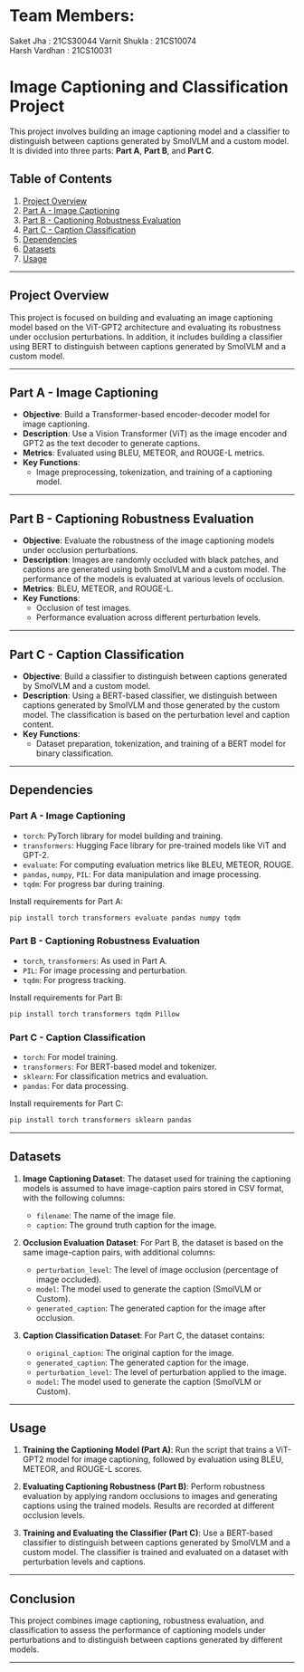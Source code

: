# Team Members:
Saket Jha : 21CS30044 
Varnit Shukla : 21CS10074  
Harsh Vardhan : 21CS10031 


# Image Captioning and Classification Project

This project involves building an image captioning model and a classifier to distinguish between captions generated by SmolVLM and a custom model. It is divided into three parts: **Part A**, **Part B**, and **Part C**.

## Table of Contents
1. [Project Overview](#project-overview)
2. [Part A - Image Captioning](#part-a---image-captioning)
3. [Part B - Captioning Robustness Evaluation](#part-b---captioning-robustness-evaluation)
4. [Part C - Caption Classification](#part-c---caption-classification)
5. [Dependencies](#dependencies)
6. [Datasets](#datasets)
7. [Usage](#usage)

---

## Project Overview
This project is focused on building and evaluating an image captioning model based on the ViT-GPT2 architecture and evaluating its robustness under occlusion perturbations. In addition, it includes building a classifier using BERT to distinguish between captions generated by SmolVLM and a custom model.

---

## Part A - Image Captioning
- **Objective**: Build a Transformer-based encoder-decoder model for image captioning.
- **Description**: Use a Vision Transformer (ViT) as the image encoder and GPT2 as the text decoder to generate captions.
- **Metrics**: Evaluated using BLEU, METEOR, and ROUGE-L metrics.
- **Key Functions**:
  - Image preprocessing, tokenization, and training of a captioning model.

---

## Part B - Captioning Robustness Evaluation
- **Objective**: Evaluate the robustness of the image captioning models under occlusion perturbations.
- **Description**: Images are randomly occluded with black patches, and captions are generated using both SmolVLM and a custom model. The performance of the models is evaluated at various levels of occlusion.
- **Metrics**: BLEU, METEOR, and ROUGE-L.
- **Key Functions**:
  - Occlusion of test images.
  - Performance evaluation across different perturbation levels.

---

## Part C - Caption Classification
- **Objective**: Build a classifier to distinguish between captions generated by SmolVLM and a custom model.
- **Description**: Using a BERT-based classifier, we distinguish between captions generated by SmolVLM and those generated by the custom model. The classification is based on the perturbation level and caption content.
- **Key Functions**:
  - Dataset preparation, tokenization, and training of a BERT model for binary classification.

---

## Dependencies
### Part A - Image Captioning
- `torch`: PyTorch library for model building and training.
- `transformers`: Hugging Face library for pre-trained models like ViT and GPT-2.
- `evaluate`: For computing evaluation metrics like BLEU, METEOR, ROUGE.
- `pandas`, `numpy`, `PIL`: For data manipulation and image processing.
- `tqdm`: For progress bar during training.

Install requirements for Part A:
```bash
pip install torch transformers evaluate pandas numpy tqdm
```

### Part B - Captioning Robustness Evaluation
- `torch`, `transformers`: As used in Part A.
- `PIL`: For image processing and perturbation.
- `tqdm`: For progress tracking.

Install requirements for Part B:
```bash
pip install torch transformers tqdm Pillow
```

### Part C - Caption Classification
- `torch`: For model training.
- `transformers`: For BERT-based model and tokenizer.
- `sklearn`: For classification metrics and evaluation.
- `pandas`: For data processing.

Install requirements for Part C:
```bash
pip install torch transformers sklearn pandas
```

---

## Datasets
1. **Image Captioning Dataset**: The dataset used for training the captioning models is assumed to have image-caption pairs stored in CSV format, with the following columns:
   - `filename`: The name of the image file.
   - `caption`: The ground truth caption for the image.

2. **Occlusion Evaluation Dataset**: For Part B, the dataset is based on the same image-caption pairs, with additional columns:
   - `perturbation_level`: The level of image occlusion (percentage of image occluded).
   - `model`: The model used to generate the caption (SmolVLM or Custom).
   - `generated_caption`: The generated caption for the image after occlusion.

3. **Caption Classification Dataset**: For Part C, the dataset contains:
   - `original_caption`: The original caption for the image.
   - `generated_caption`: The generated caption for the image.
   - `perturbation_level`: The level of perturbation applied to the image.
   - `model`: The model used to generate the caption (SmolVLM or Custom).

---

## Usage
1. **Training the Captioning Model (Part A)**: 
   Run the script that trains a ViT-GPT2 model for image captioning, followed by evaluation using BLEU, METEOR, and ROUGE-L scores.

2. **Evaluating Captioning Robustness (Part B)**:
   Perform robustness evaluation by applying random occlusions to images and generating captions using the trained models. Results are recorded at different occlusion levels.

3. **Training and Evaluating the Classifier (Part C)**:
   Use a BERT-based classifier to distinguish between captions generated by SmolVLM and a custom model. The classifier is trained and evaluated on a dataset with perturbation levels and captions.

---

## Conclusion
This project combines image captioning, robustness evaluation, and classification to assess the performance of captioning models under perturbations and to distinguish between captions generated by different models.

---
